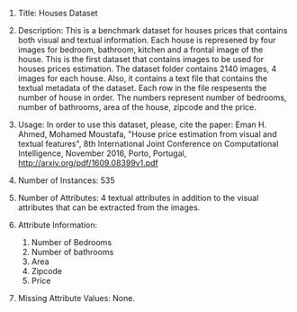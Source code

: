 1. Title: Houses Dataset

2. Description: This is a benchmark dataset for houses prices that contains both visual and textual information. Each house is represened by four images for bedroom, bathroom, kitchen and a frontal image of the house. This is the first dataset that contains images to be used for houses prices estimation. The dataset folder contains 2140 images, 4 images for each house. Also, it contains a text file that contains the textual metadata of the dataset. Each row in the file respesents the number of house in order. The numbers represent number of bedrooms, number of bathrooms, area of the house, zipcode and the price. 

3. Usage: In order to use this dataset, please, cite the paper: 
Eman H. Ahmed, Mohamed Moustafa, "House price estimation from visual and textual features", 8th International Joint Conference on Computational Intelligence, November 2016, Porto, Portugal, http://arxiv.org/pdf/1609.08399v1.pdf 

4. Number of Instances: 535

5. Number of Attributes: 4 textual attributes in addition to the visual attributes that can be extracted from the images. 

6. Attribute Information:
    1. Number of Bedrooms      
    2. Number of bathrooms   
    3. Area
    4. Zipcode
    5. Price

7. Missing Attribute Values:  None.

